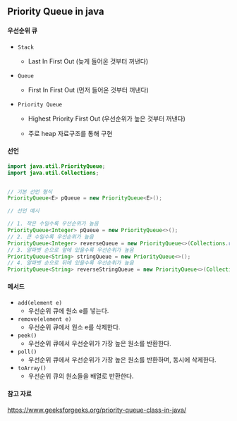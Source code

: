 ## Priority Queue in java

#### 우선순위 큐

- `Stack` 

  - Last In First Out (늦게 들어온 것부터 꺼낸다)

- `Queue` 

  - First In First Out (먼저 들어온 것부터 꺼낸다)

- `Priority Queue` 

  - Highest Priority First Out (우선순위가 높은 것부터 꺼낸다)

  - 주로 heap 자료구조를 통해 구현

#### 선언

```java
import java.util.PriorityQueue;
import java.util.Collections;


// 기본 선언 형식
PriorityQueue<E> pQueue = new PriorityQueue<E>();

// 선언 예시

// 1. 작은 수일수록 우선순위가 높음
PriorityQueue<Integer> pQueue = new PriorityQueue<>();
// 2. 큰 수일수록 우선순위가 높음
PriorityQueue<Integer> reverseQueue = new PriorityQueue<>(Collections.reverseOrder());
// 3. 알파벳 순으로 앞에 있을수록 우선순위가 높음
PriorityQueue<String> stringQueue = new PriorityQueue<>(); 
// 4. 알파벳 순으로 뒤에 있을수록 우선순위가 높음
PriorityQueue<String> reverseStringQueue = new PriorityQueue<>(Collections.reverseOrder());
```

#### 메서드

- `add(element e)`
  - 우선순위 큐에 원소 e를 넣는다.
- `remove(element e)`
  - 우선순위 큐에서 원소 e를 삭제한다.
- `peek()`
  - 우선순위 큐에서 우선순위가 가장 높은 원소를 반환한다.
- `poll()`
  - 우선순위 큐에서 우선순위가 가장 높은 원소를 반환하며, 동시에 삭제한다.
- `toArray()`
  - 우선순위 큐의 원소들을 배열로 반환한다.

#### 참고 자료

https://www.geeksforgeeks.org/priority-queue-class-in-java/